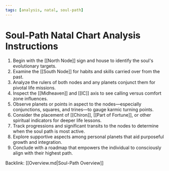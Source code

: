 ```yaml
---
tags: [analysis, natal, soul-path]
---
```

# Soul-Path Natal Chart Analysis Instructions

1. Begin with the [[North Node]] sign and house to identify the soul's evolutionary targets.
2. Examine the [[South Node]] for habits and skills carried over from the past.
3. Analyze the rulers of both nodes and any planets conjunct them for pivotal life missions.
4. Inspect the [[Midheaven]] and [[IC]] axis to see calling versus comfort zone influences.
5. Observe planets or points in aspect to the nodes—especially conjunctions, squares, and trines—to gauge karmic turning points.
6. Consider the placement of [[Chiron]], [[Part of Fortune]], or other spiritual indicators for deeper life lessons.
7. Track progressions and significant transits to the nodes to determine when the soul path is most active.
8. Explore supportive aspects among personal planets that aid purposeful growth and integration.
9. Conclude with a roadmap that empowers the individual to consciously align with their highest path.

Backlink: [[Overview.md|Soul-Path Overview]]
